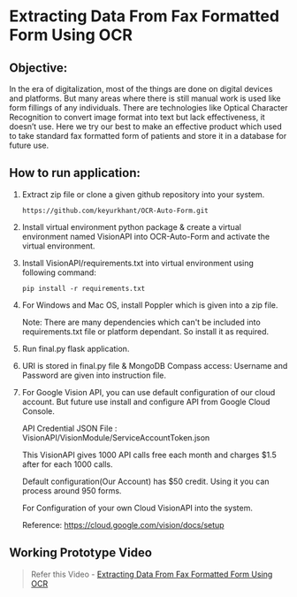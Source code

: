 # Extracting Data From Fax Formatted Form Using OCR

## Objective: 

In the era of digitalization, most of the things are done on digital devices and platforms. But many areas where there is still manual work is used like form fillings of any individuals. There are technologies like Optical Character Recognition to convert image format into text but lack effectiveness, it doesn’t use. Here we try our best to make an effective product which used to take standard fax formatted form of patients and store it in a database for future use.

## How to run application:

1. Extract zip file or clone a given github repository into your system.

       https://github.com/keyurkhant/OCR-Auto-Form.git

2. Install virtual environment python package & create a virtual environment named VisionAPI into   OCR-Auto-Form and activate the virtual environment.

3. Install VisionAPI/requirements.txt into virtual environment using following command:

       pip install -r requirements.txt
 
4. For Windows and Mac OS, install Poppler which is given into a zip file.

   Note: There are many dependencies which can't be included into requirements.txt file or platform dependant. So install it as required. 
 
5. Run final.py flask application. 

6. URI is stored in final.py file & MongoDB Compass access:
    Username and Password are given into instruction file.

7. For Google Vision API, you can use default configuration of our cloud account. But future use install and configure API from Google Cloud Console.

   API Credential JSON File : VisionAPI/VisionModule/ServiceAccountToken.json

   This VisionAPI gives 1000 API calls free each month and charges $1.5 after for each 1000 calls. 

   Default configuration(Our Account) has $50 credit. Using it you can process around 950 forms.

   For Configuration of your own Cloud VisionAPI into the system.

   Reference: https://cloud.google.com/vision/docs/setup 
   
## Working Prototype Video
   
> Refer this Video - [Extracting Data From Fax Formatted Form Using OCR](https://www.youtube.com/watch?v=U1aXWvxhYAk)

